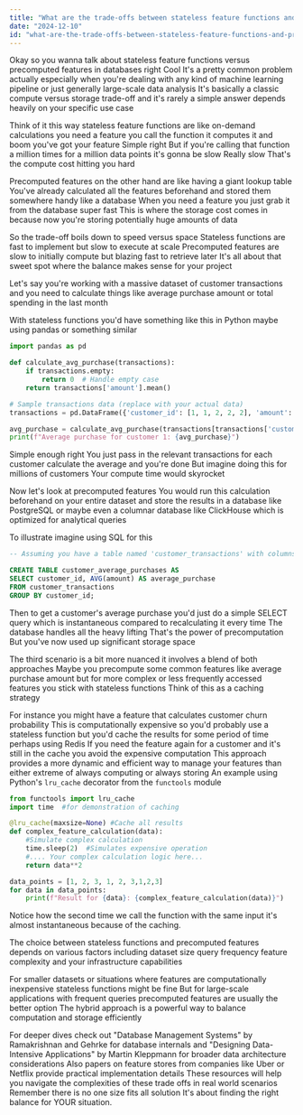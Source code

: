 ```yaml
---
title: "What are the trade-offs between stateless feature functions and precomputed feature storage in databases?"
date: "2024-12-10"
id: "what-are-the-trade-offs-between-stateless-feature-functions-and-precomputed-feature-storage-in-databases"
---
```


Okay so you wanna talk about stateless feature functions versus precomputed features in databases right  Cool  It's a pretty common problem actually especially when you're dealing with any kind of machine learning pipeline or just generally large-scale data analysis  It's basically a classic compute versus storage trade-off  and it's rarely a simple answer  depends heavily on your specific use case  

Think of it this way stateless feature functions are like on-demand calculations  you need a feature you call the function it computes it and boom you've got your feature  Simple right  But if you're calling that function a million times for a million data points it's gonna be slow  Really slow  That's the compute cost hitting you hard  

Precomputed features on the other hand are like having a giant lookup table  You've already calculated all the features beforehand and stored them somewhere handy like a database   When you need a feature  you just grab it from the database super fast  This is where the storage cost comes in because now you're storing potentially huge amounts of data  

So the trade-off boils down to speed versus space  Stateless functions are fast to implement but slow to execute at scale  Precomputed features are slow to initially compute but blazing fast to retrieve later  It's all about that sweet spot where the balance makes sense for your project

Let's say you're working with a massive dataset of customer transactions and you need to calculate things like average purchase amount or total spending in the last month  

With stateless functions you'd have something like this in Python maybe using pandas or something similar


```python
import pandas as pd

def calculate_avg_purchase(transactions):
    if transactions.empty:
        return 0  # Handle empty case
    return transactions['amount'].mean()

# Sample transactions data (replace with your actual data)
transactions = pd.DataFrame({'customer_id': [1, 1, 2, 2, 2], 'amount': [10, 20, 5, 15, 25]})

avg_purchase = calculate_avg_purchase(transactions[transactions['customer_id'] == 1])
print(f"Average purchase for customer 1: {avg_purchase}")
```

Simple enough right You just pass in the relevant transactions for each customer calculate the average and you're done  But imagine doing this for millions of customers  Your compute time would skyrocket  

Now let's look at precomputed features  You would run this calculation beforehand on your entire dataset and store the results in a database like PostgreSQL or maybe even a columnar database like ClickHouse which is optimized for analytical queries  

To illustrate imagine using SQL for this

```sql
-- Assuming you have a table named 'customer_transactions' with columns 'customer_id' and 'amount'

CREATE TABLE customer_average_purchases AS
SELECT customer_id, AVG(amount) AS average_purchase
FROM customer_transactions
GROUP BY customer_id;
```

Then to get a customer's average purchase you'd just do a simple SELECT query which is instantaneous compared to recalculating it every time  The database handles all the heavy lifting  That's the power of precomputation  But you've now used up significant storage space  

The third scenario is a bit more nuanced it involves a blend of both approaches  Maybe you precompute some common features  like average purchase amount but for more complex or less frequently accessed features you stick with stateless functions  Think of this as a caching strategy  

For instance you might have a feature that calculates customer churn probability  This is computationally expensive so you'd probably use a stateless function  but you'd cache the results for some period of time perhaps using Redis  If you need the feature again for a customer and it's still in the cache you avoid the expensive computation  This approach provides a more dynamic and efficient way to manage your features than either extreme of always computing or always storing  An example using Python's `lru_cache` decorator from the `functools` module  

```python
from functools import lru_cache
import time  #for demonstration of caching

@lru_cache(maxsize=None) #Cache all results
def complex_feature_calculation(data):
    #Simulate complex calculation
    time.sleep(2)  #Simulates expensive operation
    #.... Your complex calculation logic here...
    return data**2

data_points = [1, 2, 3, 1, 2, 3,1,2,3]
for data in data_points:
    print(f"Result for {data}: {complex_feature_calculation(data)}")
```

Notice how the second time we call the function with the same input it's almost instantaneous  because of the caching.


The choice between stateless functions and precomputed features depends on various factors including dataset size  query frequency feature complexity and your infrastructure capabilities  

For smaller datasets or situations where features are computationally inexpensive stateless functions might be fine  But for large-scale applications with frequent queries precomputed features are usually the better option  The hybrid approach is a powerful way to balance computation and storage efficiently  

For deeper dives check out  "Database Management Systems" by Ramakrishnan and Gehrke for database internals and "Designing Data-Intensive Applications" by Martin Kleppmann for broader data architecture considerations  Also papers on feature stores from companies like Uber or Netflix provide practical implementation details  These resources will help you navigate the complexities of these trade offs in real world scenarios  Remember there is no one size fits all solution  It's about finding the right balance for YOUR situation.
